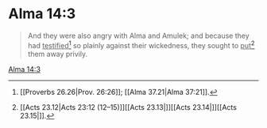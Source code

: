 # Alma 14:3

> And they were also angry with Alma and Amulek; and because they had <u>testified</u>[^a] so plainly against their wickedness, they sought to <u>put</u>[^b] them away privily.

[Alma 14:3](https://www.churchofjesuschrist.org/study/scriptures/bofm/alma/14?lang=eng&id=p3#p3)


[^a]: [[Proverbs 26.26|Prov. 26:26]]; [[Alma 37.21|Alma 37:21]].  
[^b]: [[Acts 23.12|Acts 23:12 (12–15)]][[Acts 23.13|]][[Acts 23.14|]][[Acts 23.15|]].  
